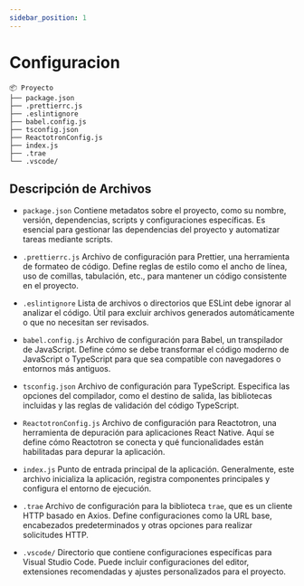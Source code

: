 ```yaml
---
sidebar_position: 1
---
```

# Configuracion
```
📦 Proyecto 
├── package.json
├── .prettierrc.js 
├── .eslintignore 
├── babel.config.js 
├── tsconfig.json 
├── ReactotronConfig.js 
├── index.js 
├── .trae 
└── .vscode/
```

## Descripción de Archivos

- `package.json`
Contiene metadatos sobre el proyecto, como su nombre, versión, dependencias, scripts y configuraciones específicas. Es esencial para gestionar las dependencias del proyecto y automatizar tareas mediante scripts.

- `.prettierrc.js`
Archivo de configuración para Prettier, una herramienta de formateo de código. Define reglas de estilo como el ancho de línea, uso de comillas, tabulación, etc., para mantener un código consistente en el proyecto.

- `.eslintignore`
Lista de archivos o directorios que ESLint debe ignorar al analizar el código. Útil para excluir archivos generados automáticamente o que no necesitan ser revisados.

- `babel.config.js`
Archivo de configuración para Babel, un transpilador de JavaScript. Define cómo se debe transformar el código moderno de JavaScript o TypeScript para que sea compatible con navegadores o entornos más antiguos.

- `tsconfig.json`
Archivo de configuración para TypeScript. Especifica las opciones del compilador, como el destino de salida, las bibliotecas incluidas y las reglas de validación del código TypeScript.

- `ReactotronConfig.js`
Archivo de configuración para Reactotron, una herramienta de depuración para aplicaciones React Native. Aquí se define cómo Reactotron se conecta y qué funcionalidades están habilitadas para depurar la aplicación.

- `index.js`
Punto de entrada principal de la aplicación. Generalmente, este archivo inicializa la aplicación, registra componentes principales y configura el entorno de ejecución.

- `.trae`
Archivo de configuración para la biblioteca `trae`, que es un cliente HTTP basado en Axios. Define configuraciones como la URL base, encabezados predeterminados y otras opciones para realizar solicitudes HTTP.

- `.vscode/`
Directorio que contiene configuraciones específicas para Visual Studio Code. Puede incluir configuraciones del editor, extensiones recomendadas y ajustes personalizados para el proyecto.